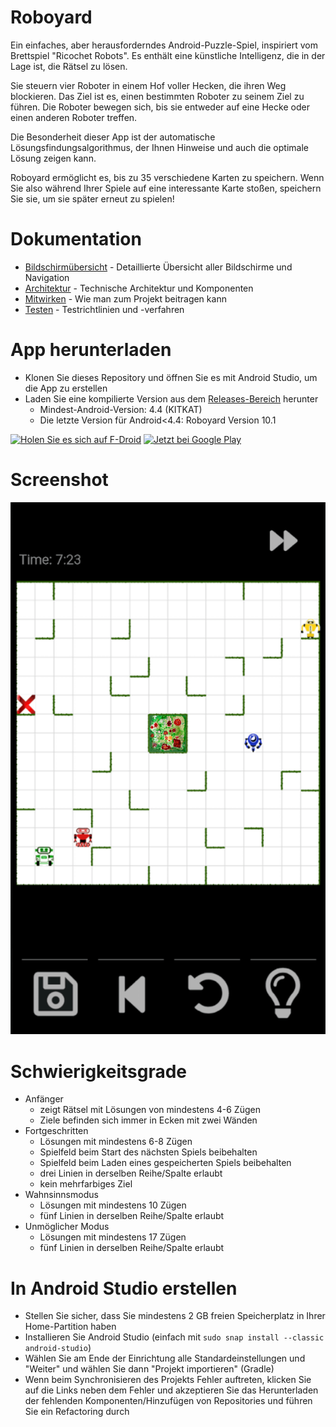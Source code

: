 Roboyard
==========

Ein einfaches, aber herausforderndes Android-Puzzle-Spiel, inspiriert vom Brettspiel "Ricochet Robots". Es enthält eine künstliche Intelligenz, die in der Lage ist, die Rätsel zu lösen.

Sie steuern vier Roboter in einem Hof voller Hecken, die ihren Weg blockieren. Das Ziel ist es, einen bestimmten Roboter zu seinem Ziel zu führen. Die Roboter bewegen sich, bis sie entweder auf eine Hecke oder einen anderen Roboter treffen.

Die Besonderheit dieser App ist der automatische Lösungsfindungsalgorithmus, der Ihnen Hinweise und auch die optimale Lösung zeigen kann.

Roboyard ermöglicht es, bis zu 35 verschiedene Karten zu speichern. Wenn Sie also während Ihrer Spiele auf eine interessante Karte stoßen, speichern Sie sie, um sie später erneut zu spielen!

# Dokumentation

- [Bildschirmübersicht](docs/screens.md) - Detaillierte Übersicht aller Bildschirme und Navigation
- [Architektur](docs/ARCHITECTURE.md) - Technische Architektur und Komponenten
- [Mitwirken](docs/CONTRIBUTING.md) - Wie man zum Projekt beitragen kann
- [Testen](docs/TESTING.md) - Testrichtlinien und -verfahren

# App herunterladen
- Klonen Sie dieses Repository und öffnen Sie es mit Android Studio, um die App zu erstellen
- Laden Sie eine kompilierte Version aus dem [Releases-Bereich](https://github.com/Eastcoast-Laboratories/Roboyard/releases/latest) herunter
  - Mindest-Android-Version: 4.4 (KITKAT)
  - Die letzte Version für Android<4.4: Roboyard Version 10.1

[<img src="https://fdroid.gitlab.io/artwork/badge/get-it-on.png"
     alt="Holen Sie es sich auf F-Droid"
     height="80">](https://f-droid.org/packages/de.z11.roboyard/)
[<img src="https://play.google.com/intl/en_us/badges/images/generic/en-play-badge.png"
     alt="Jetzt bei Google Play"
     height="80">](https://play.google.com/store/apps/details?id=de.z11.roboyard)

# Screenshot
![](download/Roboyard_screenshot.png)

# Schwierigkeitsgrade
- Anfänger
  - zeigt Rätsel mit Lösungen von mindestens 4-6 Zügen
  - Ziele befinden sich immer in Ecken mit zwei Wänden
- Fortgeschritten
  - Lösungen mit mindestens 6-8 Zügen
  - Spielfeld beim Start des nächsten Spiels beibehalten
  - Spielfeld beim Laden eines gespeicherten Spiels beibehalten
  - drei Linien in derselben Reihe/Spalte erlaubt
  - kein mehrfarbiges Ziel
- Wahnsinnsmodus
  - Lösungen mit mindestens 10 Zügen
  - fünf Linien in derselben Reihe/Spalte erlaubt
- Unmöglicher Modus
  - Lösungen mit mindestens 17 Zügen
  - fünf Linien in derselben Reihe/Spalte erlaubt

# In Android Studio erstellen
- Stellen Sie sicher, dass Sie mindestens 2 GB freien Speicherplatz in Ihrer Home-Partition haben
- Installieren Sie Android Studio (einfach mit `sudo snap install --classic android-studio`)
- Wählen Sie am Ende der Einrichtung alle Standardeinstellungen und "Weiter" und wählen Sie dann "Projekt importieren" (Gradle)
- Wenn beim Synchronisieren des Projekts Fehler auftreten, klicken Sie auf die Links neben dem
  Fehler und akzeptieren Sie das Herunterladen der fehlenden Komponenten/Hinzufügen von Repositories und führen Sie ein Refactoring durch
